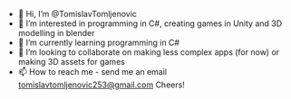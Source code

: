 - 👋 Hi, I’m @TomislavTomljenovic
- 👀 I’m interested in programming in C#, creating games in Unity and 3D modelling in blender
- 🌱 I’m currently learning programming in C#
- 💞️ I’m looking to collaborate on making less complex apps (for now) or making 3D assets for games
- 📫 How to reach me - send me an email tomislavtomljenovic253@gmail.com
Cheers!

<!---
TomislavTomljenovic/TomislavTomljenovic is a ✨ special ✨ repository because its `README.md` (this file) appears on your GitHub profile.
You can click the Preview link to take a look at your changes.
--->
